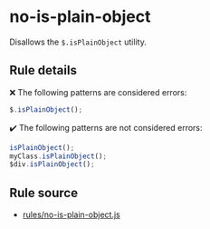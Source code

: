 # no-is-plain-object

Disallows the `$.isPlainObject` utility.

## Rule details

❌ The following patterns are considered errors:
```js
$.isPlainObject();
```

✔️ The following patterns are not considered errors:
```js
isPlainObject();
myClass.isPlainObject();
$div.isPlainObject();
```
## Rule source

* [rules/no-is-plain-object.js](../rules/no-is-plain-object.js)
